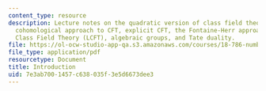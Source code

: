 ```yaml
---
content_type: resource
description: Lecture notes on the quadratic version of class field theory (CFT), a
  cohomological approach to CFT, explicit CFT, the Fontaine-Herr approach to Local
  Class Field Theory (LCFT), algebraic groups, and Tate duality.
file: https://ol-ocw-studio-app-qa.s3.amazonaws.com/courses/18-786-number-theory-ii-class-field-theory-spring-2016/7e3ab7001457c638035f3e5d6673dee3_MIT18_786S16_lec1.pdf
file_type: application/pdf
resourcetype: Document
title: Introduction
uid: 7e3ab700-1457-c638-035f-3e5d6673dee3
---
```

